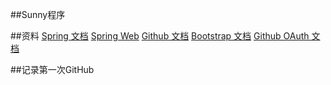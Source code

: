 ##Sunny程序

##资料
[Spring 文档](https://spring.io)
[Spring Web](https://spring.io/guides)
[Github 文档](https://developer.github.com)
[Bootstrap 文档](https://v3.bootcss.com)
[Github OAuth 文档](https://developer.github.com/apps/building-oauth-apps/creating-an-oauth-app)
  
##记录第一次GitHub

